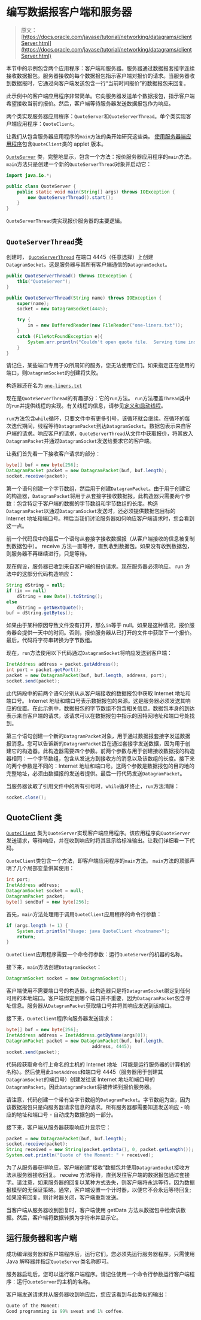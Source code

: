 # 编写数据报客户端和服务器

> 原文： [https://docs.oracle.com/javase/tutorial/networking/datagrams/clientServer.html](https://docs.oracle.com/javase/tutorial/networking/datagrams/clientServer.html)

本节中的示例包含两个应用程序：客户端和服务器。服务器通过数据报套接字连续接收数据报包。服务器接收的每个数据报包指示客户端对报价的请求。当服务器收到数据报时，它通过向客户端发送包含一行“当前时间报价”的数据报包来回复。

此示例中的客户端应用程序非常简单。它向服务器发送单个数据报包，指示客户端希望接收当前的报价。然后，客户端等待服务器发送数据报包作为响应。

两个类实现服务器应用程序：`QuoteServer`和`QuoteServerThread`。单个类实现客户端应用程序：`QuoteClient`。

让我们从包含服务器应用程序的`main`方法的类开始研究这些类。 [使用服务器端应用程序](../../deployment/applet/server.html)包含`QuoteClient`类的 applet 版本。

[`QuoteServer`](examples/QuoteServer.java) 类，完整地显示，包含一个方法：报价服务器应用程序的`main`方法。 `main`方法只是创建一个新的`QuoteServerThread`对象并启动它：

```java
import java.io.*;

public class QuoteServer {
    public static void main(String[] args) throws IOException {
        new QuoteServerThread().start();
    }
}

```

`QuoteServerThread`类实现报价服务器的主要逻辑。

## `QuoteServerThread`类

创建时， [`QuoteServerThread`](examples/QuoteServerThread.java) 在端口 4445（任意选择）上创建`DatagramSocket`。这是服务器与其所有客户端通信的`DatagramSocket`。

```java
public QuoteServerThread() throws IOException {
    this("QuoteServer");
}

public QuoteServerThread(String name) throws IOException {
    super(name);
    socket = new DatagramSocket(4445);

    try {
        in = new BufferedReader(new FileReader("one-liners.txt"));
    }   
    catch (FileNotFoundException e){
        System.err.println("Couldn't open quote file.  Serving time instead.");
    }
}  

```

请记住，某些端口专用于众所周知的服务，您无法使用它们。如果指定正在使用的端口，则`DatagramSocket`的创建将失败。

构造器还在名为 [`one-liners.txt`](examples/one-liners.txt)

现在是`QuoteServerThread`的有趣部分：它的`run`方法。 `run`方法覆盖`Thread`类中的`run`并提供线程的实现。有关线程的信息，请参见[定义和启动线程](../../essential/concurrency/runthread.html)。

`run`方法包含`while`循环，只要文件中有更多引号，该循环就会继续。在循环的每次迭代期间，线程等待`DatagramPacket`到达`DatagramSocket`。数据包表示来自客户端的请求。响应客户的请求，`QuoteServerThread`从文件中获取报价，将其放入`DatagramPacket`并通过`DatagramSocket`发送给要求它的客户端。

让我们首先看一下接收客户请求的部分：

```java
byte[] buf = new byte[256];
DatagramPacket packet = new DatagramPacket(buf, buf.length);
socket.receive(packet);

```

第一个语句创建一个字节数组，然后用于创建`DatagramPacket`。由于用于创建它的构造器，`DatagramPacket`将用于从套接字接收数据报。此构造器只需要两个参数：包含特定于客户端的数据的字节数组和字节数组的长度。构造`DatagramPacket`以通过`DatagramSocket`发送时，还必须提供数据包目标的 Internet 地址和端口号。稍后当我们讨论服务器如何响应客户端请求时，您会看到这一点。

前一个代码段中的最后一个语句从套接字接收数据报（从客户端接收的信息被复制到数据包中）。 receive 方法一直等待，直到收到数据包。如果没有收到数据包，则服务器不再继续进行，只是等待。

现在假设，服务器已收到来自客户端的报价请求。现在服务器必须响应。 run 方法中的这部分代码构造响应：

```java
String dString = null;
if (in == null)
    dString = new Date().toString();
else
    dString = getNextQuote();
buf = dString.getBytes();

```

如果由于某种原因导致文件没有打开，那么`in`等于 null。如果是这种情况，报价服务器会提供一天中的时间。否则，报价服务器从已打开的文件中获取下一个报价。最后，代码将字符串转换为字节数组。

现在，`run`方法使用以下代码通过`DatagramSocket`将响应发送到客户端：

```java
InetAddress address = packet.getAddress();
int port = packet.getPort();
packet = new DatagramPacket(buf, buf.length, address, port);
socket.send(packet);

```

此代码段中的前两个语句分别从从客户端接收的数据报包中获取 Internet 地址和端口号。 Internet 地址和端口号表示数据报包的来源。这是服务器必须发送其响应的位置。在此示例中，数据报包的字节数组不包含相关信息。数据包本身的到达表示来自客户端的请求，该请求可以在数据报包中指示的因特网地址和端口号处找到。

第三个语句创建一个新的`DatagramPacket`对象，用于通过数据报套接字发送数据报消息。您可以告诉新的`DatagramPacket`旨在通过套接字发送数据，因为用于创建它的构造器。此构造器需要四个参数。前两个参数与用于创建接收数据报的构造器相同：一个字节数组，包含从发送方到接收方的消息以及该数组的长度。接下来的两个参数是不同的：Internet 地址和端口号。这两个参数是数据报包的目的地的完整地址，必须由数据报的发送者提供。最后一行代码发送`DatagramPacket`。

当服务器读取了引用文件中的所有引号时，`while`循环终止，`run`方法清除：

```java
socket.close();

```

## QuoteClient 类

[`QuoteClient`](examples/QuoteClient.java) 类为`QuoteServer`实现客户端应用程序。该应用程序向`QuoteServer`发送请求，等待响应，并在收到响应时将其显示给标准输出。让我们详细看一下代码。

`QuoteClient`类包含一个方法，即客户端应用程序的`main`方法。 `main`方法的顶部声明了几个局部变量供其使用：

```java
int port;
InetAddress address;
DatagramSocket socket = null;
DatagramPacket packet;
byte[] sendBuf = new byte[256];

```

首先，`main`方法处理用于调用`QuoteClient`应用程序的命令行参数：

```java
if (args.length != 1) {
    System.out.println("Usage: java QuoteClient <hostname>");
    return;
}

```

`QuoteClient`应用程序需要一个命令行参数：运行`QuoteServer`的机器的名称。

接下来，`main`方法创建`DatagramSocket`：

```java
DatagramSocket socket = new DatagramSocket();

```

客户端使用不需要端口号的构造器。此构造器只是将`DatagramSocket`绑定到任何可用的本地端口。客户端绑定到哪个端口并不重要，因为`DatagramPacket`包含寻址信息。服务器从`DatagramPacket`获取端口号并将其响应发送到该端口。

接下来，`QuoteClient`程序向服务器发送请求：

```java
byte[] buf = new byte[256];
InetAddress address = InetAddress.getByName(args[0]);
DatagramPacket packet = new DatagramPacket(buf, buf.length, 
                                address, 4445);
socket.send(packet);

```

代码段获取命令行上命名的主机的 Internet 地址（可能是运行服务器的计算机的名称）。然后使用此`InetAddress`和端口号 4445（服务器用于创建其`DatagramSocket`的端口号）创建发往该 Internet 地址和端口号的`DatagramPacket`。因此`DatagramPacket`将被传递到报价服务器。

请注意，代码创建一个带有空字节数组的`DatagramPacket`。字节数组为空，因为该数据报包只是向服务器请求信息的请求。所有服务器都需要知道发送响应 - 响应的地址和端口号 - 自动成为数据包的一部分。

接下来，客户端从服务器获取响应并显示它：

```java
packet = new DatagramPacket(buf, buf.length);
socket.receive(packet);
String received = new String(packet.getData(), 0, packet.getLength());
System.out.println("Quote of the Moment: " + received);

```

为了从服务器获得响应，客户端创建“接收”数据包并使用`DatagramSocket`接收方法从服务器接收回复。 receive 方法等待，直到发往客户端的数据报包通过套接字。请注意，如果服务器的回复以某种方式丢失，则客户端将永远等待，因为数据报模型的无保证策略。通常，客户端设置一个计时器，以便它不会永远等待回复;如果没有回复，则计时器关闭，客户端重新发送。

当客户端从服务器收到回复时，客户端使用 getData 方法从数据包中检索该数据。然后，客户端将数据转换为字符串并显示它。

## 运行服务器和客户端

成功编译服务器和客户端程序后，运行它们。您必须先运行服务器程序。只需使用 Java 解释器并指定`QuoteServer`类名称即可。

服务器启动后，您可以运行客户端程序。请记住使用一个命令行参数运行客户端程序：运行`QuoteServer`的主机的名称。

客户端发送请求并从服务器收到响应后，您应该看到与此类似的输出：

```java
Quote of the Moment:
Good programming is 99% sweat and 1% coffee.

```